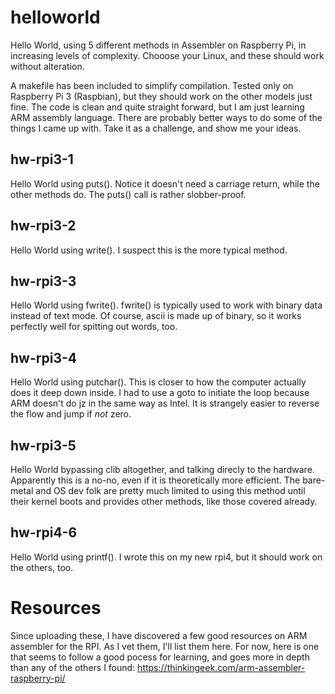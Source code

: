# helloworld
Hello World, using 5 different methods in Assembler on Raspberry Pi, in increasing levels of complexity. Chooose your Linux, and these should work without alteration.

A makefile has been included to simplify compilation. Tested only on Raspberry Pi 3 (Raspbian), but they should work on the other models just fine. The code is clean and quite straight forward, but I am just learning ARM assembly language. There are probably better ways to do some of the things I came up with. Take it as a challenge, and show me your ideas.


## hw-rpi3-1

Hello World using puts(). Notice it doesn't need a carriage return, while the other methods do. The puts() call is rather slobber-proof.

## hw-rpi3-2

Hello World using write(). I suspect this is the more typical method.

## hw-rpi3-3

Hello World using fwrite(). fwrite() is typically used to work with binary data instead of text mode. Of course, ascii is made up of binary, so it works perfectly well for spitting out words, too.

## hw-rpi3-4

Hello World using putchar(). This is closer to how the computer actually does it deep down inside. I had to use a goto to initiate the loop because ARM doesn't do jz in the same way as Intel. It is strangely easier to reverse the flow and jump if *not* zero. 

## hw-rpi3-5

Hello World bypassing clib altogether, and talking direcly to the hardware. Apparently this is a no-no, even if it is theoretically more efficient. The bare-metal and OS dev folk are pretty much limited to using this method until their kernel boots and provides other methods, like those covered already.

## hw-rpi4-6

Hello World using printf(). I wrote this on my new rpi4, but it should work on the others, too.

# Resources

Since uploading these, I have discovered a few good resources on ARM assembler for the RPI. As I vet them, I'll list them here. For now, here is one that seems to follow a good pocess for learning, and goes more in depth than any of the others I found: https://thinkingeek.com/arm-assembler-raspberry-pi/
